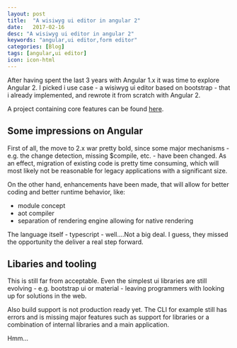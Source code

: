 ```yaml
---
layout: post
title:  "A wisiwyg ui editor in angular 2"
date:   2017-02-16
desc: "A wisiwyg ui editor in angular 2"
keywords: "angular,ui editor,form editor"
categories: [Blog]
tags: [angular,ui editor]
icon: icon-html
---
```


After having spent the last 3 years with Angular 1.x it was time to explore Angular 2. I picked i use case - a wisiwyg ui editor based on bootstrap - that i already implemented, and rewrote it from scratch with Angular 2.

A project containing core features can be found [here](https://github.com/coolsamson7/ui-editor).

Some impressions on Angular
---

First of all, the move to 2.x war pretty bold, since some major mechanisms - e.g. the change detection, missing $compile, etc.  - have been changed.
As an effect, migration of existing code is pretty time consuming, which will most likely not be reasonable for legacy applications with a significant size.
 
On the other hand, enhancements have been made, that  will allow for better coding and better runtime behavior, like:

* module concept 
* aot compiler
* separation of rendering engine allowing for native rendering

The language itself - typescript - well....Not a big deal. I guess, they missed the opportunity the deliver a real step forward.

Libaries and tooling
 ---
 
This is still far from acceptable. Even the simplest ui libraries are still evolving - e.g. bootstrap ui or material - leaving programmers with looking up for solutions in the web.

Also build support is not production ready yet. The CLI for example still has errors and is missing major features such as support for libraries or a combination of internal libraries and a main application. 

Hmm...
 